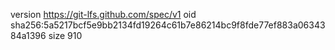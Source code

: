 version https://git-lfs.github.com/spec/v1
oid sha256:5a5217bcf5e9bb2134fd19264c61b7e86214bc9f8fde77ef883a0634384a1396
size 910
